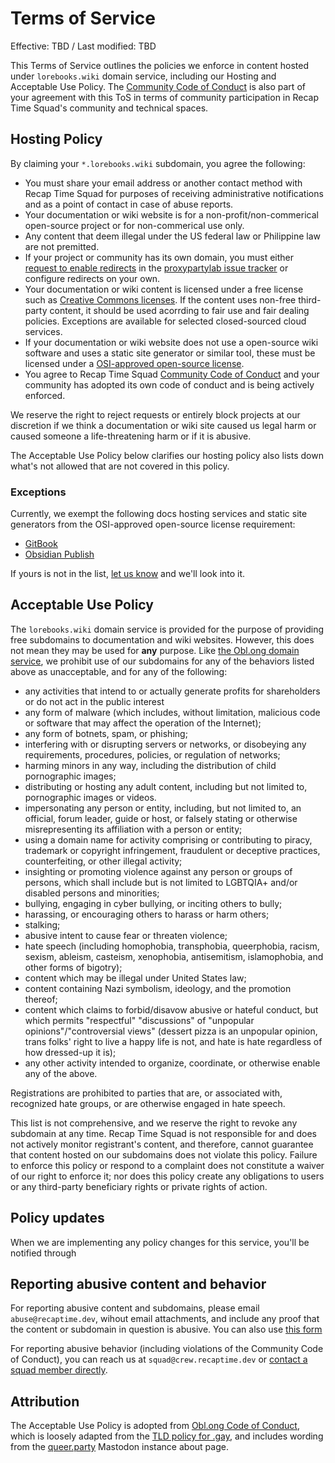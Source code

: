 # Terms of Service

Effective: TBD / Last modified: TBD

This Terms of Service outlines the policies we enforce in content hosted under `lorebooks.wiki`
domain service, including our Hosting and Acceptable Use Policy. The
[Community Code of Conduct] is also part of your agreement with this ToS in terms of
community participation in Recap Time Squad's community and technical spaces.

## Hosting Policy

By claiming your `*.lorebooks.wiki` subdomain, you agree the following:

* You must share your email address or another contact method with Recap Time Squad for purposes of
receiving administrative notifications and as a point of contact in case of abuse reports.
* Your documentation or wiki website is for a non-profit/non-commerical open-source project or for
non-commerical use only.
* Any content that deem illegal under the US federal law or Philippine law are not premitted.
* If your project or community has its own domain, you must either [request to enable redirects]
in  the [proxypartylab issue tracker] or configure redirects on your own.
* Your documentation or wiki content is licensed under a free license such as [Creative Commons licenses].
If the content uses non-free third-party content, it should be used acorrding to fair use and fair dealing policies.
Exceptions are available for selected closed-sourced cloud services.
* If your documentation or wiki website does not use a open-source wiki software and uses a static site generator
or similar tool, these must be licensed under a [OSI-approved open-source license].
* You agree to Recap Time Squad [Community Code of Conduct]
and your community has adopted its own code of conduct and is being actively enforced.

We reserve the right to reject requests or entirely block projects at our discretion
if we think a documentation or wiki site caused us legal harm or caused someone a
life-threatening harm or if it is abusive.

The Acceptable Use Policy below clarifies our hosting policy also lists down
what's not allowed that are not covered in this policy.

### Exceptions

Currently, we exempt the following docs hosting services and
static site generators from the OSI-approved open-source license requirement:

* [GitBook](https://gitbook.io)
* [Obsidian Publish](https://obsidian.md/publish)

If yours is not in the list, [let us know](../docs/issue-tracker.md) and we'll look into it.

## Acceptable Use Policy

The `lorebooks.wiki` domain service is provided for the purpose of providing free
subdomains to documentation and wiki websites.  However, this does not mean they
may be used for **any** purpose.
Like [the Obl.ong domain service](https://codeberg.org/oblong/conduct#acceptable-use-policy),
we prohibit use of our subdomains for any of the behaviors listed above as unacceptable,
and for any of the following:

- any activities that intend to or actually generate profits for shareholders or do not act in the public interest
- any form of malware (which includes, without limitation, malicious code or software
  that may affect the operation of the Internet);
- any form of botnets, spam, or phishing;
- interfering with or disrupting servers or networks, or disobeying any requirements,
  procedures, policies, or regulation of networks;
- harming minors in any way, including the distribution of child pornographic images;
- distributing or hosting any adult content, including but not limited to, pornographic images or videos.
- impersonating any person or entity, including, but not limited to, an official, forum
  leader, guide or host, or falsely stating or otherwise misrepresenting its affiliation
  with a person or entity;
- using a domain name for activity comprising or contributing to piracy, trademark or
  copyright infringement, fraudulent or deceptive practices, counterfeiting, or other
  illegal activity;
- insighting or promoting violence against any person or groups of persons, which shall
include but is not limited to LGBTQIA+ and/or disabled persons and minorities;
- bullying, engaging in cyber bullying, or inciting others to bully;
- harassing, or encouraging others to harass or harm others;
- stalking;
- abusive intent to cause fear or threaten violence;
- hate speech (including homophobia, transphobia, queerphobia, racism, sexism, ableism,
  casteism, xenophobia, antisemitism, islamophobia, and other forms of bigotry);
- content which may be illegal under United States law;
- content containing Nazi symbolism, ideology, and the promotion thereof;
- content which claims to forbid/disavow abusive or hateful conduct, but which permits
  "respectful" "discussions" of "unpopular opinions"/"controversial views" (dessert pizza
  is an unpopular opinion, trans folks' right to live a happy life is not, and hate is hate
  regardless of how dressed-up it is);
- any other activity intended to organize, coordinate, or otherwise enable any of the above.

Registrations are prohibited to parties that are, or associated with, recognized
hate groups, or are otherwise engaged in hate speech.

This list is not comprehensive, and we reserve the right to revoke any subdomain at
any time. Recap Time Squad is not responsible for and does not actively monitor registrant's
content, and therefore, cannot guarantee that content hosted on our subdomains does
not violate this policy. Failure to enforce this policy or respond to a complaint
does not constitute a waiver of our right to enforce it; nor does this policy create
any obligations to users or any third-party beneficiary rights or private rights of
action.

## Policy updates

When we are implementing any policy changes for this service, you'll be notified through 

## Reporting abusive content and behavior

For reporting abusive content and subdomains, please email `abuse@recaptime.dev`,
wihout email attachments, and include any proof that the content or subdomain
in question is abusive. You can also use [this form]

For reporting abusive behavior (including violations of the Community Code of Conduct),
you can reach us at `squad@crew.recaptime.dev` or [contact a squad member directly].

## Attribution

The Acceptable Use Policy is adopted from [Obl.ong Code of Conduct], which is loosely
adapted from the [TLD policy for .gay], and includes wording from the [queer.party]
Mastodon instance about page.

[Creative Commons licenses]: https://creativecommons.org/licenses
[request to enable redirects]: https://github.com/recaptime-dev/proxyparty-caddy/issues/new/choose
[proxypartylab issue tracker]: https://github.com/recaptime-dev/proxyparty-caddy/issues
[contact a squad member directly]: https://recaptime.dev/team
[TLD policy for .gay]: https://static1.squarespace.com/static/592f08d237c5815a5b057003/t/5e14d4b759f8eb5218ec5653/1578423480494/TLD+Policies+-+.gay.pdf
[queer.party]: https://queer.party/about
[Obl.ong Code of Conduct]: https://codeberg.org/oblong/conduct/src/commit/main/README.md
[OSI-approved open-source license]: https://opensource.org/licenses
[Community Code of Conduct]: https://policies.recaptime.dev/code-of-conduct
[this form]: https://tally.so/r/mOo0Rm
